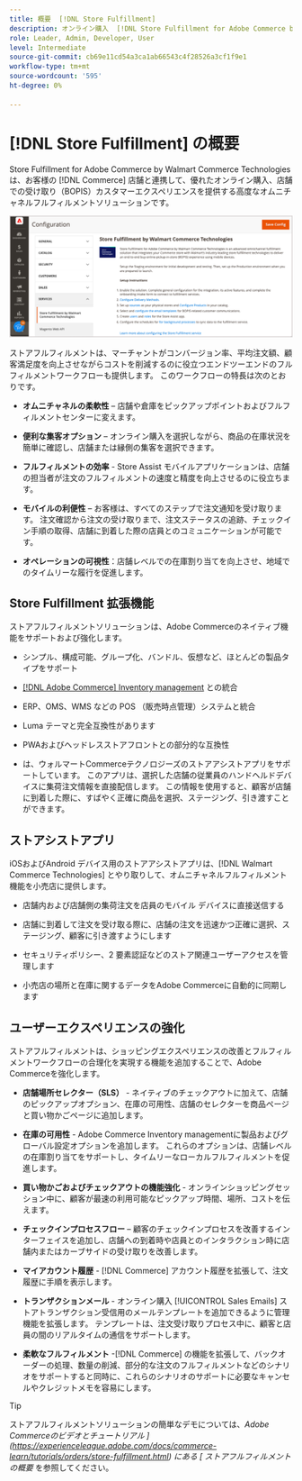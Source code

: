 ```yaml
---
title: 概要  [!DNL Store Fulfillment]
description: オンライン購入  [!DNL Store Fulfillment for Adobe Commerce by Walmart Commerce Technologies]  店頭での受け取り（BOPI）のサポート方法を説明します。 ストアアシストモバイルを使用すると、店員やCommerceのお客様に対する BOPI のフルフィルメントと注文処理を効率化できます。
role: Leader, Admin, Developer, User
level: Intermediate
source-git-commit: cb69e11cd54a3ca1ab66543c4f28526a3cf1f9e1
workflow-type: tm+mt
source-wordcount: '595'
ht-degree: 0%

---
```


# [!DNL Store Fulfillment] の概要

Store Fulfillment for Adobe Commerce by Walmart Commerce Technologies は、お客様の [!DNL Commerce] 店舗と連携して、優れたオンライン購入、店舗での受け取り（BOPIS）カスタマーエクスペリエンスを提供する高度なオムニチャネルフルフィルメントソリューションです。

![Store Fulfillment solution Adobe Admin Configuration](assets/store-fulfillment-admin-home.png)

ストアフルフィルメントは、マーチャントがコンバージョン率、平均注文額、顧客満足度を向上させながらコストを削減するのに役立つエンドツーエンドのフルフィルメントワークフローも提供します。 このワークフローの特長は次のとおりです。

* **オムニチャネルの柔軟性** – 店舗や倉庫をピックアップポイントおよびフルフィルメントセンターに変えます。

* **便利な集客オプション** – オンライン購入を選択しながら、商品の在庫状況を簡単に確認し、店舗または縁側の集客を選択できます。

* **フルフィルメントの効率** - Store Assist モバイルアプリケーションは、店舗の担当者が注文のフルフィルメントの速度と精度を向上させるのに役立ちます。

* **モバイルの利便性** – お客様は、すべてのステップで注文通知を受け取ります。 注文確認から注文の受け取りまで、注文ステータスの追跡、チェックイン手順の取得、店舗に到着した際の店員とのコミュニケーションが可能です。

* **オペレーションの可視性**：店舗レベルでの在庫割り当てを向上させ、地域でのタイムリーな履行を促進します。

## Store Fulfillment 拡張機能

ストアフルフィルメントソリューションは、Adobe Commerceのネイティブ機能をサポートおよび強化します。

* シンプル、構成可能、グループ化、バンドル、仮想など、ほとんどの製品タイプをサポート

* [[!DNL Adobe Commerce] Inventory management](https://experienceleague.adobe.com/en/docs/commerce-admin/inventory/basics/sources-stocks) との統合

* ERP、OMS、WMS などの POS （販売時点管理）システムと統合

* Luma テーマと完全互換性があります

* PWAおよびヘッドレスストアフロントとの部分的な互換性

* は、ウォルマートCommerceテクノロジーズのストアアシストアプリをサポートしています。 このアプリは、選択した店舗の従業員のハンドヘルドデバイスに集荷注文情報を直接配信します。 この情報を使用すると、顧客が店舗に到着した際に、すばやく正確に商品を選択、ステージング、引き渡すことができます。

## ストアシストアプリ

iOSおよびAndroid デバイス用のストアアシストアプリは、[!DNL Walmart Commerce Technologies] とやり取りして、オムニチャネルフルフィルメント機能を小売店に提供します。

* 店舗内および店舗側の集荷注文を店員のモバイル デバイスに直接送信する

* 店舗に到着して注文を受け取る際に、店舗の注文を迅速かつ正確に選択、ステージング、顧客に引き渡すようにします

* セキュリティポリシー、2 要素認証などのストア関連ユーザーアクセスを管理します

* 小売店の場所と在庫に関するデータをAdobe Commerceに自動的に同期します

## ユーザーエクスペリエンスの強化

ストアフルフィルメントは、ショッピングエクスペリエンスの改善とフルフィルメントワークフローの合理化を実現する機能を追加することで、Adobe Commerceを強化します。

* **店舗場所セレクター（SLS）** - ネイティブのチェックアウトに加えて、店舗のピックアップオプション、在庫の可用性、店舗のセレクターを商品ページと買い物かごページに追加します。

* **在庫の可用性** - Adobe Commerce Inventory managementに製品およびグローバル設定オプションを追加します。 これらのオプションは、店舗レベルの在庫割り当てをサポートし、タイムリーなローカルフルフィルメントを促進します。

* **買い物かごおよびチェックアウトの機能強化** - オンラインショッピングセッション中に、顧客が最速の利用可能なピックアップ時間、場所、コストを伝えます。

* **チェックインプロセスフロー** – 顧客のチェックインプロセスを改善するインターフェイスを追加し、店舗への到着時や店員とのインタラクション時に店舗内またはカーブサイドの受け取りを改善します。

* **マイアカウント履歴** - [!DNL Commerce] アカウント履歴を拡張して、注文履歴に手順を表示します。

* **トランザクションメール** - オンライン購入 [!UICONTROL Sales Emails] ストアトランザクション受信用のメールテンプレートを追加できるように管理機能を拡張します。 テンプレートは、注文受け取りプロセス中に、顧客と店員の間のリアルタイムの通信をサポートします。

* **柔軟なフルフィルメント** -[!DNL Commerce] の機能を拡張して、バックオーダーの処理、数量の削減、部分的な注文のフルフィルメントなどのシナリオをサポートすると同時に、これらのシナリオのサポートに必要なキャンセルやクレジットメモを容易にします。

>[!TIP]
>
> ストアフルフィルメントソリューションの簡単なデモについては、_Adobe Commerceのビデオとチュートリアル ](https://experienceleague.adobe.com/docs/commerce-learn/tutorials/orders/store-fulfillment.html) にある [ ストアフルフィルメントの概要_ を参照してください。


